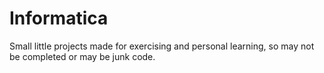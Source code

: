 # Informatica
Small little projects made for exercising and personal learning, so may not be completed or may be junk code.
